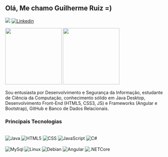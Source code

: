 ## Olá, Me chamo Guilherme Ruiz =)

[![](https://img.shields.io/badge/GitHub-100000?style=for-the-badge&logo=github&logoColor=white)](https://github.com/guifami)
[![Linkedin](https://img.shields.io/badge/LinkedIn-0077B5?style=for-the-badge&logo=linkedin&logoColor=white)](https://www.linkedin.com/in/guilherme-ruiz-da-silva-007005228/)

<div style="display: inline_block;">
  <img height="180em" src="https://github-readme-stats.vercel.app/api?username=guifami&show_icons=true&theme=dracula"/>
  <img height="180em" src="https://github-readme-stats.vercel.app/api/top-langs/?username=guifami&layout=compact&theme=dracula&langs_count=6"/>
</div>

<p>
  Sou entusiasta por Desenvolvimento e Segurança da Informação, estudante de Ciência da Computação, conhecimento sólido em Java Desktop, Desenvolvimento Front-End (HTML5,    CSS3, JS) e Frameworks (Angular e Bootstrap), GitHub e Banco de Dados Relacionais.
</p>

### Principais Tecnologias
<div style="display: inline_block;"><br/>
  <img align="center" alt="Java" src="https://img.shields.io/badge/Java-ED8B00?style=for-the-badge&logo=java&logoColor=white"/>
  <img align="center" alt="HTML5" src="https://img.shields.io/badge/HTML5-E34F26?style=for-the-badge&logo=html5&logoColor=white"/>
  <img align="center" alt="CSS" src="https://img.shields.io/badge/CSS3-1572B6?style=for-the-badge&logo=css3&logoColor=white"/>
  <img align="center" alt="JavaScript" src="https://img.shields.io/badge/JavaScript-F7DF1E?style=for-the-badge&logo=javascript&logoColor=black"/>
  <img align="center" alt="C#" src="https://img.shields.io/badge/C%23-239120?style=for-the-badge&logo=c-sharp&logoColor=white"/>
</div>
<div style="display: inline_block;"><br/>
  <img align="center" alt="MySql" src="https://img.shields.io/badge/MySQL-00000F?style=for-the-badge&logo=mysql&logoColor=white"/>
  <img align="center" alt="Linux" src="https://img.shields.io/badge/Linux-FCC624?style=for-the-badge&logo=linux&logoColor=black"/>
  <img align="center" alt="Debian" src="https://img.shields.io/badge/Debian-A81D33?style=for-the-badge&logo=debian&logoColor=white"/>
  <img align="center" alt="Angular" src="https://img.shields.io/badge/Angular-DD0031?style=for-the-badge&logo=angular&logoColor=white"/>
  <img align="center" alt=".NETCore" src="https://img.shields.io/badge/.NET-5C2D91?style=for-the-badge&logo=.net&logoColor=white"/>
</div>
